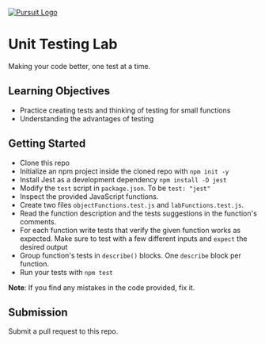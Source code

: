 [![Pursuit Logo](https://avatars1.githubusercontent.com/u/5825944?s=200&v=4)](https://pursuit.org)

# Unit Testing Lab
Making your code better, one test at a time.

## Learning Objectives

- Practice creating tests and thinking of testing for small functions
- Understanding the advantages of testing

## Getting Started
* Clone this repo
* Initialize an npm project inside the cloned repo with `npm init -y`
* Install Jest as a development dependency `npm install -D jest`
* Modify the `test` script in `package.json`. To be `test: "jest"`
* Inspect the provided JavaScript functions.
* Create two files `objectFunctions.test.js` and `labFunctions.test.js`. 
* Read the function description and the tests suggestions in the function's comments. 
* For each function write tests that verify the given function works as expected. Make sure to test with a few different inputs and `expect` the desired output
* Group function's tests in `describe()` blocks. One `describe` block per function.
* Run your tests with `npm test`

**Note**: If you find any mistakes in the code provided, fix it.

## Submission
Submit a pull request to this repo.
